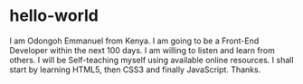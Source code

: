 # hello-world
I am Odongoh Emmanuel from Kenya.
I am going to be a Front-End Developer within the next 100 days. 
I am willing to listen and learn from others.
I will be Self-teaching myself using available online resources.
I shall start by learning HTML5, then CSS3 and finally JavaScript.
Thanks.
